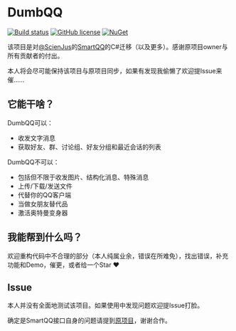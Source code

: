# DumbQQ

[![Build status]( 	https://img.shields.io/appveyor/ci/TJYSunset/DumbQQ.svg?style=flat)](https://ci.appveyor.com/project/TJYSunset/DumbQQ)
[![GitHub license](https://img.shields.io/badge/license-MIT-blue.svg?style=flat)](https://raw.githubusercontent.com/TJYSunset/DumbQQ/master/LICENSE)
[![NuGet]( 	https://img.shields.io/nuget/v/Sunsetware.DumbQQ.svg)](https://www.nuget.org/packages/Sunsetware.DumbQQ/)

该项目是对[@ScienJus](https://github.com/scienjus/)的[SmartQQ](https://github.com/scienjus/smartqq)的C#迁移（以及更多）。感谢原项目owner与所有贡献者的付出。

本人将会尽可能保持该项目与原项目同步，如果有发现我偷懒了欢迎提Issue来催……

## 它能干啥？

DumbQQ可以：

+ 收发文字消息
+ 获取好友、群、讨论组、好友分组和最近会话的列表

DumbQQ不可以：

+ 包括但不限于收发图片、结构化消息、特殊消息
+ 上传/下载/发送文件
+ 代替你的QQ客户端
+ 当做女朋友替代品
+ 激活奥特曼变身器

## 我能帮到什么吗？

欢迎重构代码中不合理的部分（本人纯属业余，错误在所难免），找出错误，补充功能和Demo，催更，或者给一个Star ❤

## Issue

本人并没有全面地测试该项目。如果使用中发现问题欢迎提Issue打脸。

确定是SmartQQ接口自身的问题请提到[原项目](https://github.com/scienjus/smartqq)，谢谢合作。